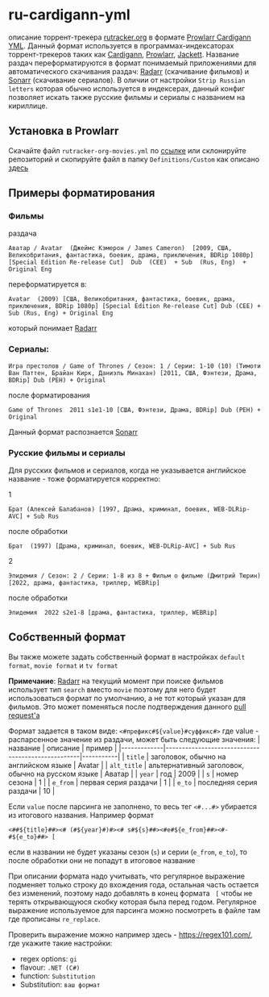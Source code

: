 # ru-cardigann-yml

описание торрент-трекера [rutracker.org](https://rutracker.org/) в формате [Prowlarr Cardigann YML](https://wiki.servarr.com/prowlarr/cardigann-yml-definition). Данный формат используется в программах-индексаторах торрент-трекеров таких как [Сardigann](https://github.com/cardigann/cardigann), [Prowlarr](https://github.com/Prowlarr/Prowlarr), [Jackett](https://github.com/Jackett/Jackett).
Название раздач переформатируются в формат понимаемый приложениями для автоматического скачивания раздач: [Radarr](https://github.com/Radarr/Radarr) (скачивание фильмов) и [Sonarr](https://github.com/Sonarr/Sonarr) (скачивание сериалов). В оличии от настройки `Strip Russian letters` которая обычно используется в индексерах, данный конфиг позволяет искать также русские фильмы и сериалы с названием на кириллице.

## Установка в Prowlarr

Скачайте файл `rutracker-org-movies.yml` по [ссылке](https://raw.githubusercontent.com/msergein/ru-cardigann-yml/main/rutracker-org-movies.yml) или склонируйте репозиторий и скопируйте файл в папку `Definitions/Custom` как описано [здесь](https://wiki.servarr.com/prowlarr/indexers#adding-a-custom-yml-definition)

## Примеры форматирования

### Фильмы

раздача

 `Аватар / Avatar  (Джеймс Кэмерон / James Cameron)  [2009, США, Великобритания, фантастика, боевик, драма, приключения, BDRip 1080p]  [Special Edition Re-release Cut]  Dub  (CEE)  + Sub  (Rus, Eng)  + Original Eng`
 
переформатируется в:

`Avatar  (2009) [США, Великобритания, фантастика, боевик, драма, приключения, BDRip 1080p] [Special Edition Re-release Cut] Dub (CEE) + Sub (Rus, Eng) + Original Eng`

который понимает [Radarr](https://github.com/Radarr/Radarr)

### Сериалы:

`Игра престолов / Game of Thrones / Сезон: 1 / Серии: 1-10 (10) (Тимоти Ван Паттен, Брайан Кирк, Даниэль Минахан) [2011, США, Фэнтези, Драма, BDRip] Dub (РЕН) + Original`

после форматирования

`Game of Thrones  2011 s1e1-10 [США, Фэнтези, Драма, BDRip] Dub (РЕН) + Original`

Данный формат распознается [Sonarr](https://github.com/Sonarr/Sonarr)

### Русские фильмы и сериалы

Для русских фильмов и сериалов, когда не указывается английское название - тоже форматируется корректно:

1

`Брат (Алексей Балабанов) [1997, Драма, криминал, боевик, WEB-DLRip-AVC] + Sub Rus`

после обработки

`Брат  (1997) [Драма, криминал, боевик, WEB-DLRip-AVC] + Sub Rus`

2

`Эпидемия / Сезон: 2 / Серии: 1-8 из 8 + Фильм о фильме (Дмитрий Тюрин) [2022, драма, фантастика, триллер, WEBRip]`

после обработки

`Эпидемия  2022 s2e1-8 [драма, фантастика, триллер, WEBRip]`

## Собственный формат

Вы также можете задать собственный формат в настройках `default format`, `movie format` и `tv format`

**Примечание**: [Radarr](https://github.com/Radarr/Radarr) на текущий момент при поиске фильмов использует тип `search` вместо `movie` поэтому для него будет использоваться формат по умолчанию, а не тот который указан для фильмов. Это может поменяться после подтверждения данного [pull request'а](https://github.com/Radarr/Radarr/pull/8172)

Формат задается в таком виде:
`<#префикс#${value}#суффикс#>`
где value - распарсенное значение из раздачи, может быть следующие значения:
| название    | описание                                          | пример    |
|-------------|---------------------------------------------------|-----------|
| `title`     | заголовок, обычно на английском языке             | Avatar    |
| `alt_title` | альтернативный заголовок, обычно на русском языке | Аватар    |
| `year`      | год                       						            | 2009      |
| `s`         | номер сезона 						                          | 1         |
| `e_from`    | первая серия раздачи                              | 1         |
| `e_to`      | последняя серия раздачи                           | 10        |

Если `value` после парсинга не заполнено, то весь тег `<#...#>` убирается из итогового названия. 
Например формат

`<##${title}##><# (#${year}#)#><# s#${s}##><#e#${e_from}##><#-#${e_to}##> [`

если в названии не будет указаны сезон (`s`) и серии (`e_from`, `e_to`), то после обработки они не попадут в итоговое название

При описании формата надо учитывать, что регулярное выражение подменяет только строку до вхождения года, остальная часть остается без изменений, поэтому надо добавлять в конец формата ` [` чтобы не терять открывающуюся скобку которая была перед годом.
Регулярное выражение используемое для парсинга можно посмотреть в файле там где прописаны `re_replace`. 

Проверить выражение можно например здесь - https://regex101.com/, где укажите такие настройки:

- regex options: `gi`
- flavour: `.NET (C#)`
- function: `Substitution`
- Substitution: `ваш формат`
